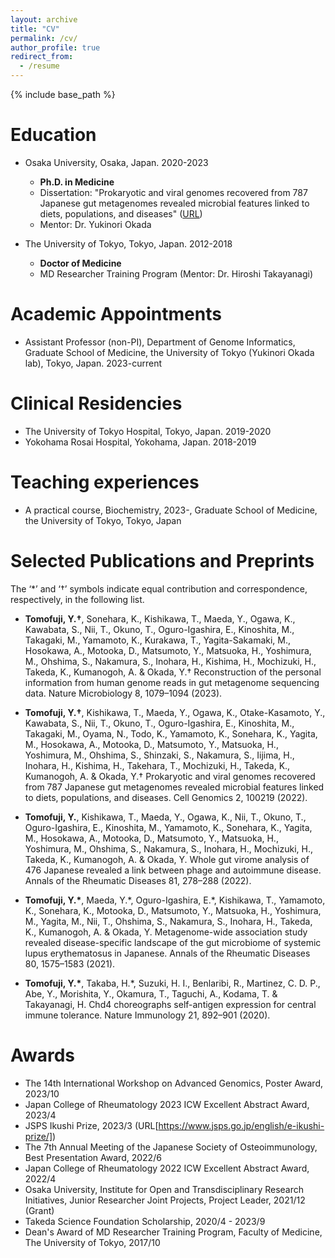 ```yaml
---
layout: archive
title: "CV"
permalink: /cv/
author_profile: true
redirect_from:
  - /resume
---
```


{% include base_path %}

Education
======
* Osaka University, Osaka, Japan. 2020-2023
  * **Ph.D. in Medicine**
  * Dissertation: "Prokaryotic and viral genomes recovered from 787 Japanese gut metagenomes revealed microbial features linked to diets, populations, and diseases" ([URL](https://www.sciencedirect.com/science/article/pii/S2666979X22001720))
  * Mentor: Dr. Yukinori Okada

* The University of Tokyo, Tokyo, Japan. 2012-2018
  * **Doctor of Medicine**
  * MD Researcher Training Program (Mentor: Dr. Hiroshi Takayanagi)


Academic Appointments
======
* Assistant Professor (non-PI), Department of Genome Informatics, Graduate School of Medicine, the University of Tokyo (Yukinori Okada lab), Tokyo, Japan. 2023-current


Clinical Residencies
======
* The University of Tokyo Hospital, Tokyo, Japan. 2019-2020
* Yokohama Rosai Hospital, Yokohama, Japan. 2018-2019

Teaching experiences
======
* A practical course, Biochemistry, 2023-, Graduate School of Medicine, the University of Tokyo, Tokyo, Japan


Selected Publications and Preprints
======
The ‘*’ and ‘†’ symbols indicate equal contribution and correspondence, respectively, in the following list.

* **Tomofuji, Y.†**, Sonehara, K., Kishikawa, T., Maeda, Y., Ogawa, K., Kawabata, S., Nii, T., Okuno, T., Oguro-Igashira, E., Kinoshita, M., Takagaki, M., Yamamoto, K., Kurakawa, T., Yagita-Sakamaki, M., Hosokawa, A., Motooka, D., Matsumoto, Y., Matsuoka, H., Yoshimura, M., Ohshima, S., Nakamura, S., Inohara, H., Kishima, H., Mochizuki, H., Takeda, K., Kumanogoh, A. & Okada, Y.† Reconstruction of the personal information from human genome reads in gut metagenome sequencing data. Nature Microbiology 8, 1079–1094 (2023).

* **Tomofuji, Y.†**, Kishikawa, T., Maeda, Y., Ogawa, K., Otake-Kasamoto, Y., Kawabata, S., Nii, T., Okuno, T., Oguro-Igashira, E., Kinoshita, M., Takagaki, M., Oyama, N., Todo, K., Yamamoto, K., Sonehara, K., Yagita, M., Hosokawa, A., Motooka, D., Matsumoto, Y., Matsuoka, H., Yoshimura, M., Ohshima, S., Shinzaki, S., Nakamura, S., Iijima, H., Inohara, H., Kishima, H., Takehara, T., Mochizuki, H., Takeda, K., Kumanogoh, A. & Okada, Y.† Prokaryotic and viral genomes recovered from 787 Japanese gut metagenomes revealed microbial features linked to diets, populations, and diseases. Cell Genomics 2, 100219 (2022).

* **Tomofuji, Y.**, Kishikawa, T., Maeda, Y., Ogawa, K., Nii, T., Okuno, T., Oguro-Igashira, E., Kinoshita, M., Yamamoto, K., Sonehara, K., Yagita, M., Hosokawa, A., Motooka, D., Matsumoto, Y., Matsuoka, H., Yoshimura, M., Ohshima, S., Nakamura, S., Inohara, H., Mochizuki, H., Takeda, K., Kumanogoh, A. & Okada, Y. Whole gut virome analysis of 476 Japanese revealed a link between phage and autoimmune disease. Annals of the Rheumatic Diseases 81, 278–288 (2022).

* **Tomofuji, Y.\***, Maeda, Y.\*, Oguro-Igashira, E.\*, Kishikawa, T., Yamamoto, K., Sonehara, K., Motooka, D., Matsumoto, Y., Matsuoka, H., Yoshimura, M., Yagita, M., Nii, T., Ohshima, S., Nakamura, S., Inohara, H., Takeda, K., Kumanogoh, A. & Okada, Y. Metagenome-wide association study revealed disease-specific landscape of the gut microbiome of systemic lupus erythematosus in Japanese. Annals of the Rheumatic Diseases 80, 1575–1583 (2021).

* **Tomofuji, Y.\***, Takaba, H.\*, Suzuki, H. I., Benlaribi, R., Martinez, C. D. P., Abe, Y., Morishita, Y., Okamura, T., Taguchi, A., Kodama, T. & Takayanagi, H. Chd4 choreographs self-antigen expression for central immune tolerance. Nature Immunology 21, 892–901 (2020).


Awards
======
* The 14th International Workshop on Advanced Genomics, Poster Award, 2023/10
* Japan College of Rheumatology 2023 ICW Excellent Abstract Award, 2023/4
* JSPS Ikushi Prize, 2023/3 (URL[https://www.jsps.go.jp/english/e-ikushi-prize/])
* The 7th Annual Meeting of the Japanese Society of Osteoimmunology, Best Presentation Award, 2022/6
* Japan College of Rheumatology 2022 ICW Excellent Abstract Award, 2022/4
* Osaka University, Institute for Open and Transdisciplinary Research Initiatives, Junior Researcher Joint Projects, Project Leader, 2021/12 (Grant)
* Takeda Science Foundation Scholarship, 2020/4 - 2023/9
* Dean's Award of MD Researcher Training Program, Faculty of Medicine, The University of Tokyo, 2017/10



